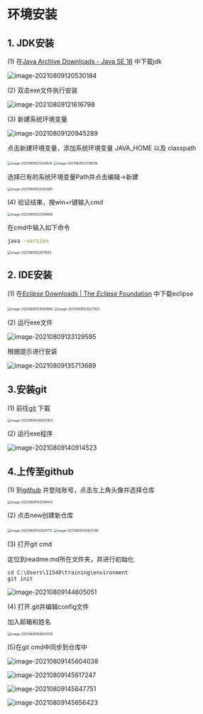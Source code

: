 # 环境安装

## 1. JDK安装

(1) 在[Java Archive Downloads - Java SE 16](https://www.oracle.com/java/technologies/javase/jdk16-archive-downloads.html) 中下载jdk

![image-20210809120530184](image-20210809120530184.png)

(2) 双击exe文件执行安装

![image-20210809121616798](image-20210809121616798.png)

(3) 新建系统环境变量

![image-20210809120945289](image-20210809120945289.png)

点击新建环境变量，添加系统环境变量 JAVA_HOME 以及 classpath

<img src="image-20210809121324929.png" alt="image-20210809121324929" style="zoom:50%;" />

<img src="image-20210809121736016.png" alt="image-20210809121736016" style="zoom:50%;" />

选择已有的系统环境变量Path并点击编辑->新建

<img src="image-20210809122042885.png" alt="image-20210809122042885" style="zoom:50%;" />

(4) 验证结果，按win+r键输入cmd

<img src="image-20210809122509688.png" alt="image-20210809122509688" style="zoom: 50%;" />

在cmd中输入如下命令

```cmd
java -version
```

<img src="image-20210809122611993.png" alt="image-20210809122611993" style="zoom: 50%;" />

## 2. IDE安装

(1) 在[*Eclipse* Downloads | The *Eclipse* Foundation](https://www.baidu.com/link?url=jVS_yXioMjvcXNG0znP04dPZkldIHQQQI2EdhcylcPOQcHt0FhACOaQaLhtj1qaf&wd=&eqid=99755b3900000966000000036110aeca) 中下载eclipse

<img src="image-20210809123000868.png" alt="image-20210809123000868" style="zoom:50%;" />

<img src="image-20210809123037303.png" alt="image-20210809123037303" style="zoom:50%;" />

(2) 运行exe文件

![image-20210809123129595](image-20210809123129595.png)

根据提示进行安装

![image-20210809135713689](image-20210809135713689.png)

## 3.安装git

(1) 前往[git](https://git-scm.com/) 下载

<img src="image-20210809140624903.png" alt="image-20210809140624903" style="zoom:50%;" />

(2) 运行exe程序

![image-20210809140914523](image-20210809140914523.png)

## 4.上传至github

(1) 到[github](https://github.com/) 并登陆账号，点击左上角头像并选择仓库

 <img src="image-20210809142558443.png" alt="image-20210809142558443" style="zoom:50%;" />

(2) 点击new创建新仓库

<img src="image-20210809142824179.png" alt="image-20210809142824179" style="zoom:50%;" />

<img src="image-20210809142925746.png" alt="image-20210809142925746" style="zoom:50%;" />

(3) 打开git cmd

定位到readme.md所在文件夹，并进行初始化

```
cd C:\Users\11548\training\environment
git init
```

![image-20210809144605051](image-20210809144605051.png)

(4) 打开.git并编辑config文件

加入邮箱和姓名

<img src="image-20210809144803035.png" alt="image-20210809144803035" style="zoom:50%;" />

(5)在git cmd中同步到仓库中

![image-20210809145604038](image-20210809145604038.png)

![image-20210809145617247](image-20210809145617247.png)

![image-20210809145647751](image-20210809145647751.png)

![image-20210809145656423](image-20210809145656423.png)





 

